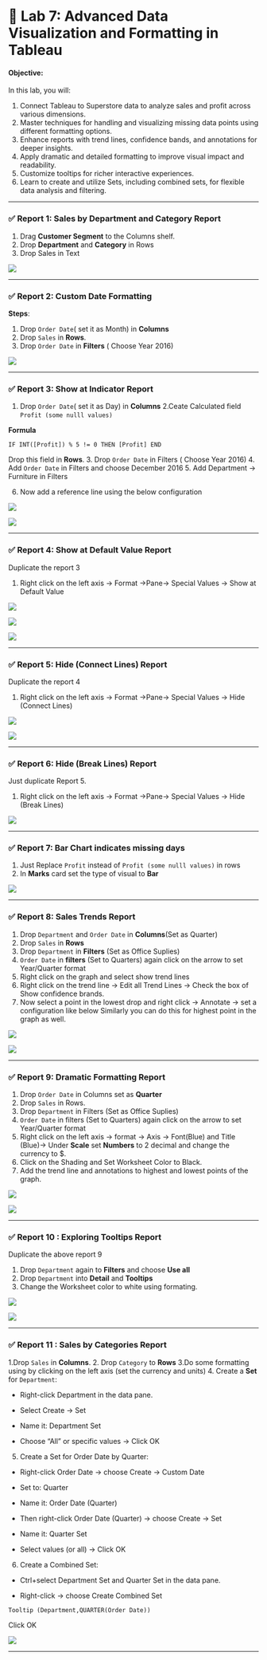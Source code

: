 # 📘 Lab 7: Advanced Data Visualization and Formatting in Tableau

#### Objective:

In this lab, you will:

1. Connect Tableau to Superstore data to analyze sales and profit across various dimensions.
2. Master techniques for handling and visualizing missing data points using different formatting options.
3. Enhance reports with trend lines, confidence bands, and annotations for deeper insights.
4. Apply dramatic and detailed formatting to improve visual impact and readability.
5. Customize tooltips for richer interactive experiences.
6. Learn to create and utilize Sets, including combined sets, for flexible data analysis and filtering.

---

### ✅ **Report 1: Sales by Department and Category Report**

1. Drag **Customer Segment** to the Columns shelf.
2. Drop **Department** and **Category** in Rows 
3. Drop Sales in Text

![](https://github.com/Neha-Chiluka/tableau-fundamentals/blob/master/pic_7/1.png?raw=true)


---

### ✅ **Report 2: Custom Date Formatting**


**Steps**:


1. Drop `Order Date`( set it as Month) in **Columns**
2. Drop `Sales` in **Rows**. 
3. Drop `Order Date`  in **Filters** ( Choose Year 2016)

![](https://github.com/Neha-Chiluka/tableau-fundamentals/blob/master/pic_7/2.png?raw=true)

---

### ✅ **Report 3: Show at Indicator Report**


1. Drop `Order Date`( set it as Day) in **Columns**
2.Ceate Calculated field `Profit (some nulll values)`

**Formula**

`IF INT([Profit]) % 5 != 0 THEN [Profit] END`

Drop this field in **Rows**. 
3. Drop `Order Date` in Filters ( Choose Year 2016)
4. Add `Order Date` in Filters and choose December 2016
5. Add Department -> Furniture in Filters

6. Now add a reference line using the below configuration

![](https://github.com/Neha-Chiluka/tableau-fundamentals/blob/master/pic_7/3.png?raw=true)

![](https://github.com/Neha-Chiluka/tableau-fundamentals/blob/master/pic_7/3.2.png?raw=true)

----

### ✅ **Report 4: Show at Default Value Report**

Duplicate the report 3 

1. Right click on the left axis -> Format ->Pane-> Special Values -> Show at Default Value

![](https://github.com/Neha-Chiluka/tableau-fundamentals/blob/master/pic_7/4.png?raw=true)

![](https://github.com/Neha-Chiluka/tableau-fundamentals/blob/master/pic_7/4.2.png?raw=true)

![](https://github.com/Neha-Chiluka/tableau-fundamentals/blob/master/pic_7/4.3.png?raw=true)

-----

### ✅ **Report 5: Hide (Connect Lines) Report**

Duplicate the report 4

1. Right click on the left axis -> Format ->Pane-> Special Values -> Hide (Connect Lines)

![](https://github.com/Neha-Chiluka/tableau-fundamentals/blob/master/pic_7/5.png?raw=true) 

![](https://github.com/Neha-Chiluka/tableau-fundamentals/blob/master/pic_7/5.2.png?raw=true)

--------

### ✅ **Report 6: Hide (Break Lines) Report**

Just duplicate Report 5. 


1. Right click on the left axis -> Format ->Pane-> Special Values -> Hide (Break Lines)

![](https://github.com/Neha-Chiluka/tableau-fundamentals/blob/master/pic_7/6.png?raw=true)

-----

### ✅ **Report 7: Bar Chart indicates missing days**



1. Just Replace `Profit` instead of `Profit (some nulll values)` in rows
2. In **Marks** card set the type of visual to **Bar**

![](https://github.com/Neha-Chiluka/tableau-fundamentals/blob/master/pic_7/7.png?raw=true)

 -----
 ### ✅ **Report 8: Sales Trends Report**

1. Drop `Department` and `Order Date` in **Columns**(Set as Quarter)
2. Drop `Sales` in **Rows**
3. Drop `Department` in **Filters** (Set as Office Suplies)
4. `Order Date` in **filters** (Set to Quarters) again click on the arrow to set Year/Quarter format
5. Right click on the graph and select show trend lines
6. Right click on the trend line -> Edit all Trend Lines -> Check the box of Show confidence brands. 
7. Now select a point in the lowest drop and right click -> Annotate -> set a configuration like below
Similarly you can do this for highest point in the graph as well.

![](https://github.com/Neha-Chiluka/tableau-fundamentals/blob/master/pic_7/8.png?raw=true)

![](https://github.com/Neha-Chiluka/tableau-fundamentals/blob/master/pic_7/8.2.png?raw=true)

---------

### ✅ **Report 9: Dramatic Formatting Report**

1. Drop `Order Date` in Columns set as  **Quarter**
2. Drop `Sales` in Rows. 
3. Drop `Department` in Filters (Set as Office Suplies)
4.  `Order Date` in filters (Set to Quarters) again click on the arrow to set Year/Quarter format
5. Right click on the left axis -> format -> Axis -> Font(Blue) and Title (Blue)-> Under **Scale** set **Numbers** to 2 decimal  and change the currency to $.
6. Click on the Shading and Set Worksheet Color to Black.
7. Add the trend line and annotations to highest and lowest points of the graph.

![](https://github.com/Neha-Chiluka/tableau-fundamentals/blob/master/pic_7/9.png?raw=true)

![](https://github.com/Neha-Chiluka/tableau-fundamentals/blob/master/pic_7/9.2.png?raw=true)

------------
### ✅ **Report 10 : Exploring Tooltips Report**

Duplicate the above report 9

1. Drop `Department` again to **Filters** and choose **Use all**
2. Drop `Department` into **Detail** and **Tooltips**
3. Change the Worksheet color to white using formating.

![](https://github.com/Neha-Chiluka/tableau-fundamentals/blob/master/pic_7/10.png?raw=true)

![](https://github.com/Neha-Chiluka/tableau-fundamentals/blob/master/pic_7/10.2.png?raw=true)

---

### ✅ **Report 11 : Sales by Categories Report**


1.Drop `Sales` in **Columns**. 
2. Drop `Category` to **Rows**
3.Do some formatting using by clicking on the left axis (set the currency and units)
4. Create a **Set** for `Department`:

- Right-click Department in the data pane.

- Select Create → Set

- Name it: Department Set

- Choose “All” or specific values → Click OK

5. Create a Set for Order Date by Quarter:

- Right-click Order Date → choose Create → Custom Date

- Set to: Quarter

- Name it: Order Date (Quarter)

- Then right-click Order Date (Quarter) → choose Create → Set

- Name it: Quarter Set

- Select values (or all) → Click OK

6. Create a Combined Set:

- Ctrl+select Department Set and Quarter Set in the data pane.

- Right-click → choose Create Combined Set

`Tooltip (Department,QUARTER(Order Date))`

Click OK

![](https://github.com/Neha-Chiluka/tableau-fundamentals/blob/master/pic_7/11.png?raw=true)

---
